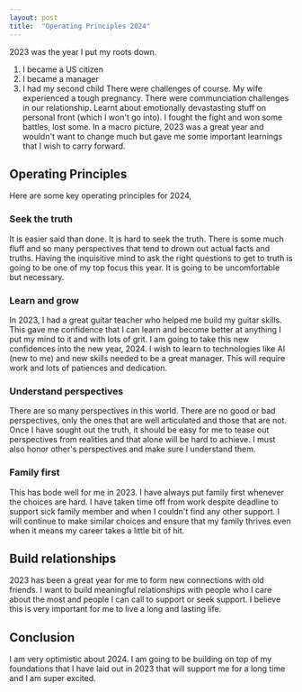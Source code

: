 ```yaml
---
layout: post
title:  "Operating Principles 2024"
---
```

2023 was the year I put my roots down. 
1. I became a US citizen
2. I became a manager
3. I had my second child
There were challenges of course. My wife experienced a tough pregnancy. There were communciation challenges in our relationship. Learnt about emotionally devastasting stuff on personal front (which I won't go into). I fought the fight and won some battles, lost some. In a macro picture, 2023 was a great year and wouldn't want to change much but gave me some important learnings that I wish to carry forward.
## Operating Principles
Here are some key operating principles for 2024,
### Seek the truth
It is easier said than done. It is hard to seek the truth. There is some much fluff and so many perspectives that tend to drown out actual facts and truths. Having the inquisitive mind to ask the right questions to get to truth is going to be one of my top focus this year. It is going to be uncomfortable but necessary.
### Learn and grow
In 2023, I had a great guitar teacher who helped me build my guitar skills. This gave me confidence that I can learn and become better at anything I put my mind to it and with lots of grit. I am going to take this new confidences into the new year, 2024. I wish to learn to technologies like AI (new to me) and new skills needed to be a great manager. This will require work and lots of patiences and dedication.
### Understand perspectives
There are so many perspectives in this world. There are no good or bad perspectives, only the ones that are well articulated and those that are not. Once I have sought out the truth, it should be easy for me to tease out perspectives from realities and that alone will be hard to achieve. I must also honor other's perspectives and make sure I understand them.
### Family first
This has bode well for me in 2023. I have always put family first whenever the choices are hard. I have taken time off from work despite deadline to support sick family member and when I couldn't find any other support. I will continue to make similar choices and ensure that my family thrives even when it means my career takes a little bit of hit.

## Build relationships
2023 has been a great year for me to form new connections with old friends. I want to build meaningful relationships with people who I care about the most and people I can call to support or seek support. I believe this is very important for me to live a long and lasting life. 

## Conclusion
I am very optimistic about 2024. I am going to be building on top of my foundations that I have laid out in 2023 that will support me for a long time and I am super excited. 


